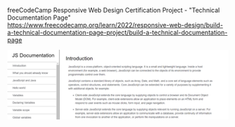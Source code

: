 freeCodeCamp Responsive Web Design Certification Project - "Technical Documentation Page"
https://www.freecodecamp.org/learn/2022/responsive-web-design/build-a-technical-documentation-page-project/build-a-technical-documentation-page

![tribute-page](https://github.com/kjulide/freecodecamp-responsive-web-design-certification-projects/blob/main/freecodecamp-responsive-web-design-certification-projects/freecodecamp-technical-documentation-page/freecodecamp-technical-documentation-page.png)
